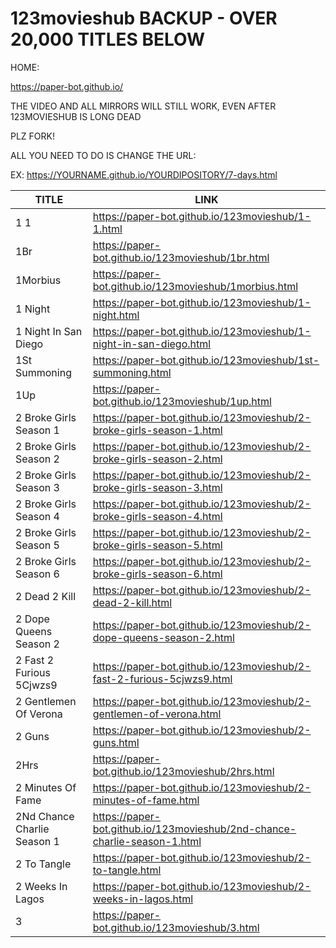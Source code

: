 # 123movieshub BACKUP - OVER 20,000 TITLES BELOW

HOME:

https://paper-bot.github.io/

THE VIDEO AND ALL MIRRORS WILL STILL WORK, EVEN AFTER 123MOVIESHUB IS LONG DEAD

PLZ FORK!

ALL YOU NEED TO DO IS CHANGE THE URL:

EX: https://YOURNAME.github.io/YOURDIPOSITORY/7-days.html



| TITLE | LINK |
| ------------- | ------------- |
|1 1|https://paper-bot.github.io/123movieshub/1-1.html|
|1Br|https://paper-bot.github.io/123movieshub/1br.html|
|1Morbius|https://paper-bot.github.io/123movieshub/1morbius.html|
|1 Night|https://paper-bot.github.io/123movieshub/1-night.html|
|1 Night In San Diego|https://paper-bot.github.io/123movieshub/1-night-in-san-diego.html|
|1St Summoning|https://paper-bot.github.io/123movieshub/1st-summoning.html|
|1Up|https://paper-bot.github.io/123movieshub/1up.html|
|2 Broke Girls Season 1|https://paper-bot.github.io/123movieshub/2-broke-girls-season-1.html|
|2 Broke Girls Season 2|https://paper-bot.github.io/123movieshub/2-broke-girls-season-2.html|
|2 Broke Girls Season 3|https://paper-bot.github.io/123movieshub/2-broke-girls-season-3.html|
|2 Broke Girls Season 4|https://paper-bot.github.io/123movieshub/2-broke-girls-season-4.html|
|2 Broke Girls Season 5|https://paper-bot.github.io/123movieshub/2-broke-girls-season-5.html|
|2 Broke Girls Season 6|https://paper-bot.github.io/123movieshub/2-broke-girls-season-6.html|
|2 Dead 2 Kill|https://paper-bot.github.io/123movieshub/2-dead-2-kill.html|
|2 Dope Queens Season 2|https://paper-bot.github.io/123movieshub/2-dope-queens-season-2.html|
|2 Fast 2 Furious 5Cjwzs9|https://paper-bot.github.io/123movieshub/2-fast-2-furious-5cjwzs9.html|
|2 Gentlemen Of Verona|https://paper-bot.github.io/123movieshub/2-gentlemen-of-verona.html|
|2 Guns|https://paper-bot.github.io/123movieshub/2-guns.html|
|2Hrs|https://paper-bot.github.io/123movieshub/2hrs.html|
|2 Minutes Of Fame|https://paper-bot.github.io/123movieshub/2-minutes-of-fame.html|
|2Nd Chance Charlie Season 1|https://paper-bot.github.io/123movieshub/2nd-chance-charlie-season-1.html|
|2 To Tangle|https://paper-bot.github.io/123movieshub/2-to-tangle.html|
|2 Weeks In Lagos|https://paper-bot.github.io/123movieshub/2-weeks-in-lagos.html|
|3|https://paper-bot.github.io/123movieshub/3.html|
